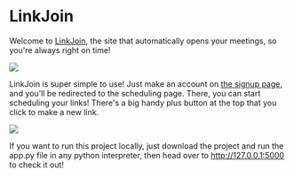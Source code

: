 # LinkJoin
Welcome to <a href="https://linkjoin.xyz">LinkJoin</a>, the site that automatically opens your meetings, so you're always right on time!

<img src="https://cdn.discordapp.com/attachments/716377034728931331/822931031324622878/website.png">

LinkJoin is super simple to use! Just make an account on <a href="https://linkjoin.xyz/signup">the signup page</a>, and you'll be redirected to the scheduling page. There, you can start scheduling your links! There's a big handy plus button at the top that you click to make a new link. 

<img src="https://cdn.discordapp.com/attachments/716377034728931331/822931723461197844/links_page.png">

If you want to run this project locally, just download the project and run the app.py file in any python interpreter, then head over to http://127.0.0.1:5000 to check it out!





